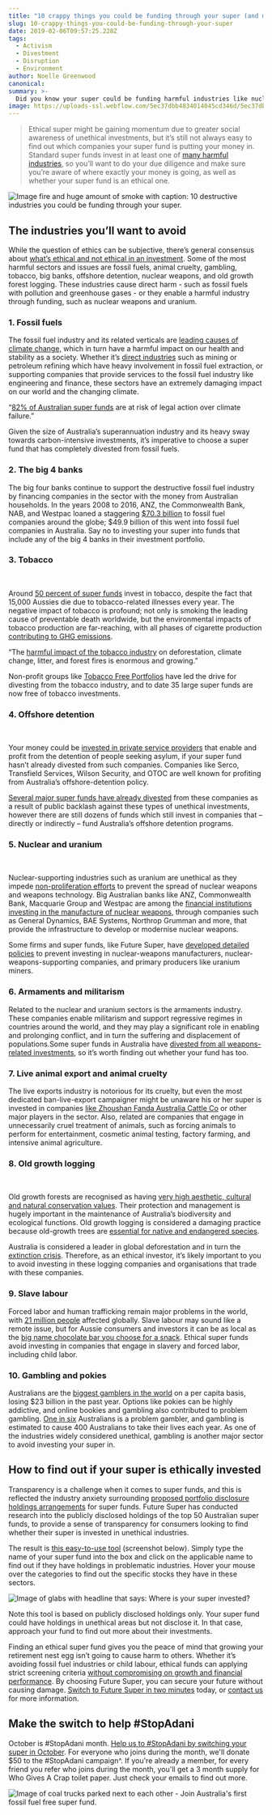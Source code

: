 ```yaml
---
title: "10 crappy things you could be funding through your super (and might want to stop)"
slug: 10-crappy-things-you-could-be-funding-through-your-super
date: 2019-02-06T09:57:25.228Z
tags: 
  - Activism
  - Divestment
  - Disruption
  - Environment
author: Noelle Greenwood
canonical: 
summary: >-
  Did you know your super could be funding harmful industries like nuclear arms and tobacco? Future Super reveals 10 damaging industries to avoid investing in. 
image: https://uploads-ssl.webflow.com/5ec37dbb4834014045cd346d/5ec37dbc48340112dccd3dc5_10-descructive-industries_main%20(1)%20(1).jpg
---
```


> Ethical super might be gaining momentum due to greater social awareness of unethical investments, but it’s still not always easy to find out which companies your super fund is putting your money in. Standard super funds invest in at least one of [many harmful industries](https://www.choice.com.au/money/financial-planning-and-investing/superannuation/articles/australian-ethical-super-funds#ethical-definition), so you’ll want to do your due diligence and make sure you’re aware of where exactly your money is going, as well as whether your super fund is an ethical one.

![Image fire and huge amount of smoke with caption: 10 destructive industries you could be funding through your super.](https://uploads-ssl.webflow.com/5ec37dbb4834014045cd346d/5ec37dbc48340112dccd3dc5_10-descructive-industries_main%20(1)%20(1).jpg)

The industries you’ll want to avoid
-----------------------------------

While the question of ethics can be subjective, there’s general consensus about [what’s ethical and not ethical in an investment](https://www.choice.com.au/money/financial-planning-and-investing/superannuation/articles/australian-ethical-super-funds#ethical-definition). Some of the most harmful sectors and issues are fossil fuels, animal cruelty, gambling, tobacco, big banks, offshore detention, nuclear weapons, and old growth forest logging. These industries cause direct harm - such as fossil fuels with pollution and greenhouse gases - or they enable a harmful industry through funding, such as nuclear weapons and uranium.

### 1\. Fossil fuels

The fossil fuel industry and its related verticals are [leading causes of climate change,](https://www.myfuturesuper.com.au/ethicalscreens/fossilfuels) which in turn have a harmful impact on our health and stability as a society. Whether it’s [direct industries](http://superswitch.org.au/companies/) such as mining or petroleum refining which have heavy involvement in fossil fuel extraction, or supporting companies that provide services to the fossil fuel industry like engineering and finance, these sectors have an extremely damaging impact on our world and the changing climate.

“[82% of Australian super funds](https://www.marketforces.org.au/media-release-82-of-australian-super-funds-at-risk-of-legal-action-over-climate-failure/) are at risk of legal action over climate failure.”

Given the size of Australia’s superannuation industry and its heavy sway towards carbon-intensive investments, it’s imperative to choose a super fund that has completely divested from fossil fuels.

### 2\. The big 4 banks

The big four banks continue to support the destructive fossil fuel industry by financing companies in the sector with the money from Australian households. In the years 2008 to 2016, ANZ, the Commonwealth Bank, NAB, and Westpac loaned a staggering [$70.3 billion](https://www.marketforces.org.au/info/fuelingthefire/) to fossil fuel companies around the globe; $49.9 billion of this went into fossil fuel companies in Australia. Say no to investing your super into funds that include any of the big 4 banks in their investment portfolio.

### 3\. Tobacco

 

Around [50 percent of super funds](https://www.acosh.org/superannuation-invested-tobacco/) invest in tobacco, despite the fact that 15,000 Aussies die due to tobacco-related illnesses every year. The negative impact of tobacco is profound; not only is smoking the leading cause of preventable death worldwide, but the environmental impacts of tobacco production are far-reaching, with all phases of cigarette production [contributing to GHG emissions](http://www.tobaccoinaustralia.org.au/chapter-10-tobacco-industry/10-14-the-environmental-impact-of-tobacco-producti#x44.).

“The [harmful impact of the tobacco industry](http://www.tobaccoatlas.org/topic/environmental-harm/) on deforestation, climate change, litter, and forest fires is enormous and growing.”

Non-profit groups like [Tobacco Free Portfolios](http://www.tobaccofreeportfolios.org/) have led the drive for divesting from the tobacco industry, and to date 35 large super funds are now free of tobacco investments.

### 4\. Offshore detention

 

Your money could be [invested in private service providers](http://rightnow.org.au/opinion-3/is-your-super-invested-in-australias-detention-of-children/) that enable and profit from the detention of people seeking asylum, if your super fund hasn’t already divested from such companies. Companies like Serco, Transfield Services, Wilson Security, and OTOC are well known for profiting from Australia’s offshore-detention policy.

[Several major super funds have already divested](http://www.smh.com.au/business/banking-and-finance/transfield-in-the-heart-of-hot-debate-on-ethical-investment-20150821-gj4ngq.html) from these companies as a result of public backlash against these types of unethical investments, however there are still dozens of funds which still invest in companies that – directly or indirectly – fund Australia’s offshore detention programs.

### 5\. Nuclear and uranium

 

Nuclear-supporting industries such as uranium are unethical as they impede [non-proliferation efforts](https://www.un.org/disarmament/wmd/nuclear/npt/) to prevent the spread of nuclear weapons and weapons technology. Big Australian banks like ANZ, Commonwealth Bank, Macquarie Group and Westpac are among the [financial institutions investing in the manufacture of nuclear weapons](http://www.medianet.com.au/releases/release-details.aspx/?id=871086), through companies such as General Dynamics, BAE Systems, Northrop Grumman and more, that provide the infrastructure to develop or modernise nuclear weapons.

Some firms and super funds, like Future Super, have [developed detailed policies](http://www.moneymanagement.com.au/news/superannuation/super-funds-more-supportive-non-proliferation) to prevent investing in nuclear-weapons manufacturers, nuclear-weapons-supporting companies, and primary producers like uranium miners.

### 6\. Armaments and militarism

Related to the nuclear and uranium sectors is the armaments industry. These companies enable militarism and support regressive regimes in countries around the world, and they may play a significant role in enabling and prolonging conflict, and in turn the suffering and displacement of populations.Some super funds in Australia have [divested from all weapons-related investments](http://www.abc.net.au/news/2015-11-12/ethical-investing-activists-target-controversial-companies/6927650), so it’s worth finding out whether your fund has too.

### 7\. Live animal export and animal cruelty

The live exports industry is notorious for its cruelty, but even the most dedicated ban-live-export campaigner might be unaware his or her super is invested in companies [like Zhoushan Fanda Australia Cattle Co](http://www.abc.net.au/news/rural/rural-news/2017-06-01/elders-exits-live-exports-ncaa-sale/8578456) or other major players in the sector. Also, related are companies that engage in unnecessarily cruel treatment of animals, such as forcing animals to perform for entertainment, cosmetic animal testing, factory farming, and intensive animal agriculture.

### 8\. Old growth logging

 

Old growth forests are recognised as having [very high aesthetic, cultural and natural conservation values](http://www.environment.nsw.gov.au/resources/nature/landholderNotes10OldGrowthForests.pdf). Their protection and management is hugely important in the maintenance of Australia’s biodiversity and ecological functions. Old growth logging is considered a damaging practice because old-growth trees are [essential for native and endangered species](https://theconversation.com/victorian-forestry-is-definitely-not-ecologically-sustainable-11392).

Australia is considered a leader in global deforestation and in turn the [extinction crisis](http://www.abs.gov.au/ausstats/abs@.nsf/0/525E198EE27F1682CA2569DE00267E45?OpenDocument). Therefore, as an ethical investor, it’s likely important to you to avoid investing in these logging companies and organisations that trade with these companies.

### 9\. Slave labour

Forced labor and human trafficking remain major problems in the world, with [21 million people](http://www.ilo.org/global/topics/forced-labour/policy-areas/statistics/lang--en/index.htm) affected globally. Slave labour may sound like a remote issue, but for Aussie consumers and investors it can be as local as the [big name chocolate bar you choose for a snack](https://chocolateclass.wordpress.com/2017/03/24/from-cadbury-to-nestle-big-chocolate-forced-labor/). Ethical super funds avoid investing in companies that engage in slavery and forced labor, including child labor.

### 10\. Gambling and pokies

Australians are the [biggest gamblers in the world](http://www.abc.net.au/news/2016-08-23/sports-betting-losses-on-the-rise/7777388) on a per capita basis, losing $23 billion in the past year. Options like pokies can be highly addictive, and online bookies and gambling also contributed to problem gambling. [One in six](http://www.smh.com.au/business/consumer-affairs/gambling-is-killing-one-australian-a-day-but-it-rakes-in-billions-in-tax-20160927-grpypl.html) Australians is a problem gambler, and gambling is estimated to cause 400 Australians to take their lives each year. As one of the industries widely considered unethical, gambling is another major sector to avoid investing your super in.

How to find out if your super is ethically invested
---------------------------------------------------

Transparency is a challenge when it comes to super funds, and this is reflected the industry anxiety surrounding [proposed portfolio disclosure holdings arrangements](http://www.moneymanagement.com.au/news/superannuation/super-funds-anxious-about-unlisted-portfolio-disclosures) for super funds. Future Super has conducted research into the publicly disclosed holdings of the top 50 Australian super funds, to provide a sense of transparency for consumers looking to find whether their super is invested in unethical industries.

The result is [this easy-to-use tool](https://www.theguardian.com/future-super-revealed-whats-inside-your-fund/ng-interactive/2017/mar/07/what-future-is-your-super-invested-in) (screenshot below). Simply type the name of your super fund into the box and click on the applicable name to find out if they have holdings in problematic industries. Hover your mouse over the categories to find out the specific stocks they have in these sectors.

![Image of glabs with headline that says: Where is your super invested?](https://uploads-ssl.webflow.com/5ec37dbb4834014045cd346d/5ec37dbc483401d2edcd3bcd_Guardian-Labs-screenshot-compressor.png)

Note this tool is based on publicly disclosed holdings only. Your super fund could have holdings in unethical areas but not disclose it. In that case, approach your fund to find out more about their investments.

Finding an ethical super fund gives you the peace of mind that growing your retirement nest egg isn’t going to cause harm to others. Whether it’s avoiding fossil fuel industries or child labour, ethical funds can applying strict screening criteria [without compromising on growth and financial performance](http://www.abc.net.au/news/2017-07-25/ethical-investment-funds-outperforming-mainstream-counterparts/8742104). By choosing Future Super, you can secure your future without causing damage. [Switch to Future Super in two minutes](https://www.myfuturesuper.com.au/switch/join-futures-super) today, or [contact us](https://www.myfuturesuper.com.au/about/contact) for more information.

Make the switch to help #StopAdani
----------------------------------

October is #StopAdani month. [Help us to #StopAdani by switching your super in October](/switch/stopadani). For everyone who joins during the month, we'll donate $50 to the #StopAdani campaign^. If you're already a member, for every friend you refer who joins during the month, you'll get a 3 month supply for Who Gives A Crap toilet paper. Just check your emails to find out more.

![Image of coal trucks parked next to each other - Join Australia's first fossil fuel free super fund. ](https://uploads-ssl.webflow.com/5ec37dbb4834014045cd346d/5ec37dbc4834016bd6cd3e15_5c1443dba808382a4b0d2239_StopAdani_OG%20(2).png)

